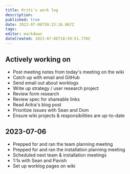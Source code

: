 ```yaml
---
title: Kriti's work log
description: 
published: true
date: 2023-07-06T20:23:16.867Z
tags: 
editor: markdown
dateCreated: 2023-07-06T18:59:51.770Z
---
```


## Actively working on
- Post meeting notes from today's meeting on the wiki
- Catch up with email and GitHub
- Send email out about worklogs
- Write up strategy / user research project
- Review form research
- Review spec for shareable links
- Read Aritra's blog post
- Prioritize issues with Sean and Dom
- Ensure wiki projects & responsibilities are up-to-date

## 2023-07-06
- Prepped for and ran the team planning meeting
- Prepped for and ran the installation planning meeting
- Scheduled next team & installation meetings
- 1:1s with Sean and Pavish
- Set up worklog pages on wiki

